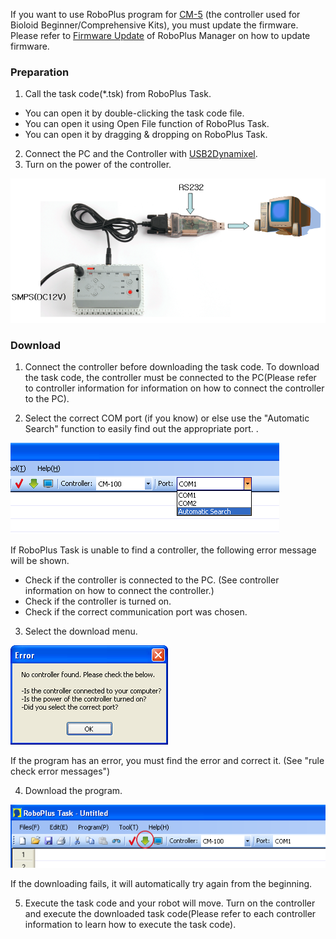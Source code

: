 If you want to use RoboPlus program for [CM-5] (the controller used for Bioloid Beginner/Comprehensive Kits), you must update the firmware. Please refer to [Firmware Update] of RoboPlus Manager on how to update firmware.

### Preparation

1. Call the task code(*.tsk) from RoboPlus Task.
  - You can open it by double-clicking the task code file.
  - You can open it using Open File function of RoboPlus Task.
  - You can open it by dragging & dropping on RoboPlus Task.
2. Connect the PC and the Controller with [USB2Dynamixel].
3. Turn on the power of the controller.

![CM-5_to_PC-01](/assets/images/parts/controller/cm-5/cm_5_connect_pc_01.png)

### Download

1. Connect the controller before downloading the task code.
  To download the task code, the controller must be connected to the PC(Please refer to controller information for information on how to connect the controller to the PC).

2. Select the correct COM port (if you know) or else use the "Automatic Search" function  to easily find out the appropriate port. .

  ![CM-5_to_PC-02](/assets/images/parts/controller/cm-5/cm_5_connect_pc_02.png)

  If RoboPlus Task is unable to find a controller, the following error message will be shown.
  - Check if the controller is connected to the PC. (See controller information on how to connect the controller.)
  - Check if the controller is turned on.
  - Check if the correct communication port was chosen.

3. Select the download menu.

  ![CM-5_to_PC-03](/assets/images/parts/controller/cm-5/cm_5_connect_pc_03.png)

  If the program has an error, you must find the error and correct it. (See "rule check error messages")

4. Download the program.

  ![CM-5_to_PC-04](/assets/images/parts/controller/cm-5/cm_5_connect_pc_04.png)

  If the downloading fails, it will automatically try again from the beginning.

5. Execute the task code and your robot will move.
  Turn on the controller and execute the downloaded task code(Please refer to each controller information to learn how to execute the task code).

[CM-5]: /docs/en/parts/controller/cm-5/
[Firmware Update]: ???
[USB2Dynamixel]: /docs/en/parts/interface/usb2dynamixel/
